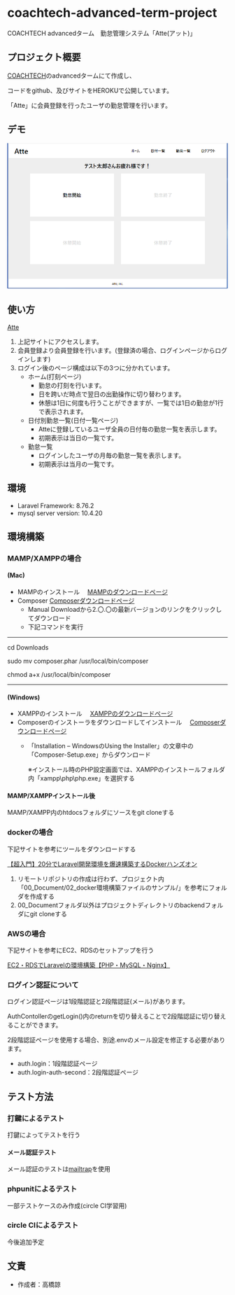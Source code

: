 # coachtech-advanced-term-project
COACHTECH advancedターム　勤怠管理システム「Atte(アット)」

## プロジェクト概要
[COACHTECH](https://coachtech.site/)のadvancedタームにて作成し、

コードをgithub、及びサイトをHEROKUで公開しています。

「Atte」に会員登録を行ったユーザの勤怠管理を行います。

## デモ
![デモ](./image.png)

## 使い方
[Atte](http://warm-gorge-44259.herokuapp.com/)

1. 上記サイトにアクセスします。
2. 会員登録より会員登録を行います。(登録済の場合、ログインページからログインします)
3. ログイン後のページ構成は以下の3つに分かれています。
    * ホーム(打刻ページ)
        * 勤怠の打刻を行います。
        * 日を跨いだ時点で翌日の出勤操作に切り替わります。
        * 休憩は1日に何度も行うことができますが、一覧では1日の勤怠が1行で表示されます。 
    * 日付別勤怠一覧(日付一覧ページ)
        * Atteに登録しているユーザ全員の日付毎の勤怠一覧を表示します。
        * 初期表示は当日の一覧です。
    * 勤怠一覧
        * ログインしたユーザの月毎の勤怠一覧を表示します。
        * 初期表示は当月の一覧です。

## 環境
* Laravel Framework: 8.76.2
* mysql server version: 10.4.20

## 環境構築
### MAMP/XAMPPの場合
#### (Mac)
* MAMPのインストール
　[MAMPのダウンロードページ](https://www.mamp.info/en/downloads/)
* Composer
   [Composerダウンロードページ](https://getcomposer.org/download/)
   * Manual Downloadから2.〇.〇の最新バージョンのリンクをクリックしてダウンロード
   * 下記コマンドを実行

------------------------------------------

 cd Downloads
 
 sudo mv composer.phar /usr/local/bin/composer
 
 chmod a+x /usr/local/bin/composer

------------------------------------------

#### (Windows)
* XAMPPのインストール
　[XAMPPのダウンロードページ](https://www.apachefriends.org/jp/index.html)
* Composerのインストーラをダウンロードしてインストール
　[Composerダウンロードページ](https://getcomposer.org/doc/00-intro.md#installation-windows)
   * 「Installation – WindowsのUsing the Installer」の文章中の「Composer-Setup.exe」からダウンロード

     ※インストール時のPHP設定画面では、XAMPPのインストールフォルダ内「xampp\php\php.exe」を選択する

#### MAMP/XAMPPインストール後
MAMP/XAMPP内のhtdocsフォルダにソースをgit cloneする

### dockerの場合
下記サイトを参考にツールをダウンロードする

[【超入門】20分でLaravel開発環境を爆速構築するDockerハンズオン](https://qiita.com/ucan-lab/items/56c9dc3cf2e6762672f4)

1. リモートリポジトリの作成は行わず、プロジェクト内「00_Document/02_docker環境構築ファイルのサンプル/」を参考にフォルダを作成する
2. 00_Documentフォルダ以外はプロジェクトディレクトリのbackendフォルダにgit cloneする

### AWSの場合
下記サイトを参考にEC2、RDSのセットアップを行う

[EC2・RDSでLaravelの環境構築【PHP・MySQL・Nginx】](https://qiita.com/yuta_sawamura/items/e925ac687eddfef359fa)

### ログイン認証について
ログイン認証ページは1段階認証と2段階認証(メール)があります。

AuthContollerのgetLogin()内のreturnを切り替えることで2段階認証に切り替えることができます。

2段階認証ページを使用する場合、別途.envのメール設定を修正する必要があります。

* auth.login：1段階認証ページ
* auth.login-auth-second：2段階認証ページ

## テスト方法
### 打鍵によるテスト
打鍵によってテストを行う
#### メール認証テスト
メール認証のテストは[mailtrap](https://mailtrap.io/)を使用

### phpunitによるテスト
一部テストケースのみ作成(circle CI学習用)

### circle CIによるテスト
今後追加予定

## 文責
* 作成者：高橋諒
